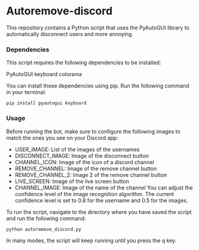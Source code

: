 # Autoremove-discord

This repository contains a Python script that uses the PyAutoGUI library to automatically disconnect users and more annoying

### Dependencies
This script requires the following dependencies to be installed:

PyAutoGUI
keyboard
colorama

You can install these dependencies using pip. Run the following command in your terminal:

`pip install pyautogui keyboard`

### Usage
Before running the bot, make sure to configure the following images to match the ones you see on your Discord app:

- USER_IMAGE: List of the images of the usernames
- DISCONNECT_IMAGE: Image of the disconnect button
- CHANNEL_ICON: Image of the icon of a discord channel
- REMOVE_CHANNEL: Image of the remove channel button
- REMOVE_CHANNEL_2: Image 2 of the remove channel button
- LIVE_SCREEN: Image of the live screen button
- CHANNEL_IMAGE: Image of the name of the channel
You can adjust the confidence level of the image recognition algorithm. The current confidence level is set to 0.8 for the username and 0.5 for the images.

To run the script, navigate to the directory where you have saved the script and run the following command:

`python autoremove_discord.py`

In many modes, the script will keep running until you press the q key.
